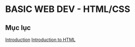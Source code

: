 # BASIC WEB DEV - HTML/CSS

## Mục lục

[Introduction](./introduction/introduction.md)
[Introduction to HTML](./introduction_to_html/introduction_to_html.md)
